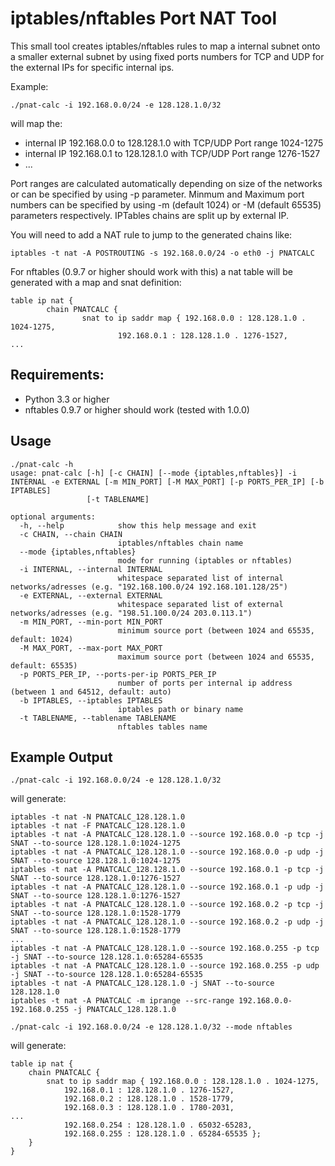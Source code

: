 # iptables/nftables Port NAT Tool

This small tool creates iptables/nftables rules to map a internal subnet onto a smaller external subnet by using fixed ports numbers for TCP and UDP for the external IPs for specific internal ips.

Example:

```
./pnat-calc -i 192.168.0.0/24 -e 128.128.1.0/32
```

will map the:
  - internal IP 192.168.0.0 to 128.128.1.0 with TCP/UDP Port range 1024-1275
  - internal IP 192.168.0.1 to 128.128.1.0 with TCP/UDP Port range 1276-1527
  - ...

Port ranges are calculated automatically depending on size of the networks or can be specified by using -p parameter. Minmum and Maximum port numbers can be specified by using -m (default 1024) or -M (default 65535) parameters respectively. IPTables chains are split up by external IP.

You will need to add a NAT rule to jump to the generated chains like: 

```
iptables -t nat -A POSTROUTING -s 192.168.0.0/24 -o eth0 -j PNATCALC
```

For nftables (0.9.7 or higher should work with this) a nat table will be generated with a map and snat definition:

```
table ip nat {
        chain PNATCALC {
                snat to ip saddr map { 192.168.0.0 : 128.128.1.0 . 1024-1275,
                        192.168.0.1 : 128.128.1.0 . 1276-1527,
...
```

## Requirements:
  - Python 3.3 or higher
  - nftables 0.9.7 or higher should work (tested with 1.0.0)

## Usage

```
./pnat-calc -h
usage: pnat-calc [-h] [-c CHAIN] [--mode {iptables,nftables}] -i INTERNAL -e EXTERNAL [-m MIN_PORT] [-M MAX_PORT] [-p PORTS_PER_IP] [-b IPTABLES]
                 [-t TABLENAME]

optional arguments:
  -h, --help            show this help message and exit
  -c CHAIN, --chain CHAIN
                        iptables/nftables chain name
  --mode {iptables,nftables}
                        mode for running (iptables or nftables)
  -i INTERNAL, --internal INTERNAL
                        whitespace separated list of internal networks/adresses (e.g. "192.168.100.0/24 192.168.101.128/25")
  -e EXTERNAL, --external EXTERNAL
                        whitespace separated list of external networks/adresses (e.g. "198.51.100.0/24 203.0.113.1")
  -m MIN_PORT, --min-port MIN_PORT
                        minimum source port (between 1024 and 65535, default: 1024)
  -M MAX_PORT, --max-port MAX_PORT
                        maximum source port (between 1024 and 65535, default: 65535)
  -p PORTS_PER_IP, --ports-per-ip PORTS_PER_IP
                        number of ports per internal ip address (between 1 and 64512, default: auto)
  -b IPTABLES, --iptables IPTABLES
                        iptables path or binary name
  -t TABLENAME, --tablename TABLENAME
                        nftables tables name
```

## Example Output

```./pnat-calc -i 192.168.0.0/24 -e 128.128.1.0/32```

will generate:

```
iptables -t nat -N PNATCALC_128.128.1.0
iptables -t nat -F PNATCALC_128.128.1.0
iptables -t nat -A PNATCALC_128.128.1.0 --source 192.168.0.0 -p tcp -j SNAT --to-source 128.128.1.0:1024-1275
iptables -t nat -A PNATCALC_128.128.1.0 --source 192.168.0.0 -p udp -j SNAT --to-source 128.128.1.0:1024-1275
iptables -t nat -A PNATCALC_128.128.1.0 --source 192.168.0.1 -p tcp -j SNAT --to-source 128.128.1.0:1276-1527
iptables -t nat -A PNATCALC_128.128.1.0 --source 192.168.0.1 -p udp -j SNAT --to-source 128.128.1.0:1276-1527
iptables -t nat -A PNATCALC_128.128.1.0 --source 192.168.0.2 -p tcp -j SNAT --to-source 128.128.1.0:1528-1779
iptables -t nat -A PNATCALC_128.128.1.0 --source 192.168.0.2 -p udp -j SNAT --to-source 128.128.1.0:1528-1779
...
iptables -t nat -A PNATCALC_128.128.1.0 --source 192.168.0.255 -p tcp -j SNAT --to-source 128.128.1.0:65284-65535
iptables -t nat -A PNATCALC_128.128.1.0 --source 192.168.0.255 -p udp -j SNAT --to-source 128.128.1.0:65284-65535
iptables -t nat -A PNATCALC_128.128.1.0 -j SNAT --to-source 128.128.1.0
iptables -t nat -A PNATCALC -m iprange --src-range 192.168.0.0-192.168.0.255 -j PNATCALC_128.128.1.0
```

```
./pnat-calc -i 192.168.0.0/24 -e 128.128.1.0/32 --mode nftables
```

will generate:

```
table ip nat {
	chain PNATCALC {
		snat to ip saddr map { 192.168.0.0 : 128.128.1.0 . 1024-1275,
			192.168.0.1 : 128.128.1.0 . 1276-1527,
			192.168.0.2 : 128.128.1.0 . 1528-1779,
			192.168.0.3 : 128.128.1.0 . 1780-2031,
...
			192.168.0.254 : 128.128.1.0 . 65032-65283,
			192.168.0.255 : 128.128.1.0 . 65284-65535 };
	}
}
```
